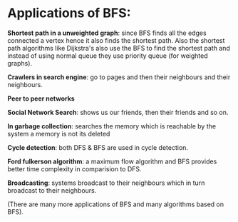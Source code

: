 # Applications of BFS:

**Shortest path in a unweighted graph**: since BFS finds all the edges connected a vertex hence it also finds the shortest path. Also the shortest path algorithms like Dijkstra's also use the BFS to find the shortest path and instead of using normal queue they use priority queue (for weighted graphs).

**Crawlers in search engine**: go to pages and then their neighbours and their neighbours.

**Peer to peer networks**

**Social Network Search**: shows us our friends, then their friends and so on.

**In garbage collection**: searches the memory which is reachable by the system a memory is not its deleted

**Cycle detection**: both DFS & BFS are used in cycle detection.

**Ford fulkerson algorithm**: a maximum flow algorithm and BFS provides better time complexity in comparision to DFS.

**Broadcasting**: systems broadcast to their neighbours which in turn broadcast to their neighbours.

(There are many more applications of BFS and many algorithms based on BFS).
